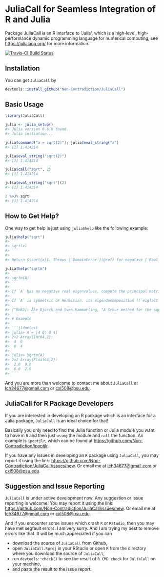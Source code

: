 
<!-- README.md is generated from README.Rmd. Please edit that file -->
JuliaCall for Seamless Integration of R and Julia
=================================================

Package JuliaCall is an R interface to 'Julia', which is a high-level, high-performance dynamic programming language for numerical computing, see <https://julialang.org/> for more information.

[![Travis-CI Build Status](https://travis-ci.org/Non-Contradiction/JuliaCall.svg?branch=master)](https://travis-ci.org/Non-Contradiction/JuliaCall)

Installation
------------

You can get `JuliaCall` by

``` r
devtools::install_github("Non-Contradiction/JuliaCall")
```

Basic Usage
-----------

``` r
library(JuliaCall)

julia <- julia_setup()
#> Julia version 0.6.0 found.
#> Julia initiation...

julia$command("a = sqrt(2)"); julia$eval_string("a")
#> [1] 1.414214

julia$eval_string("sqrt(2)")
#> [1] 1.414214

julia$call("sqrt", 2)
#> [1] 1.414214

julia$eval_string("sqrt")(2)
#> [1] 1.414214

2 %>J% sqrt
#> [1] 1.414214
```

How to Get Help?
----------------

One way to get help is just using `julia$help` like the following example:

``` r
julia$help("sqrt")
#> ```
#> sqrt(x)
#> ```
#> 
#> Return $\sqrt{x}$. Throws [`DomainError`](@ref) for negative [`Real`](@ref) arguments. Use complex negative arguments instead. The prefix operator `√` is equivalent to `sqrt`.

julia$help("sqrtm")
#> ```
#> sqrtm(A)
#> ```
#> 
#> If `A` has no negative real eigenvalues, compute the principal matrix square root of `A`, that is the unique matrix $X$ with eigenvalues having positive real part such that $X^2 = A$. Otherwise, a nonprincipal square root is returned.
#> 
#> If `A` is symmetric or Hermitian, its eigendecomposition ([`eigfact`](@ref)) is used to compute the square root. Otherwise, the square root is determined by means of the Björck-Hammarling method [^BH83], which computes the complex Schur form ([`schur`](@ref)) and then the complex square root of the triangular factor.
#> 
#> [^BH83]: Åke Björck and Sven Hammarling, "A Schur method for the square root of a matrix", Linear Algebra and its Applications, 52-53, 1983, 127-140. [doi:10.1016/0024-3795(83)80010-X](http://dx.doi.org/10.1016/0024-3795(83)80010-X)
#> 
#> # Example
#> 
#> ```jldoctest
#> julia> A = [4 0; 0 4]
#> 2×2 Array{Int64,2}:
#>  4  0
#>  0  4
#> 
#> julia> sqrtm(A)
#> 2×2 Array{Float64,2}:
#>  2.0  0.0
#>  0.0  2.0
#> ```
```

And you are more than welcome to contact me about `JuliaCall` at <lch34677@gmail.com> or <cxl508@psu.edu>.

JuliaCall for R Package Developers
----------------------------------

If you are interested in developing an R package which is an interface for a Julia package, `JuliaCall` is an ideal choice for that!

Basically you only need to find the Julia function or Julia module you want to have in `R` and then just `using` the module and `call` the function. An example is `ipoptjlr`, which can be found at <https://github.com/Non-Contradiction/ipoptjlr>.

If you have any issues in developing an `R` package using `JuliaCall`, you may report it using the link: <https://github.com/Non-Contradiction/JuliaCall/issues/new>. Or email me at <lch34677@gmail.com> or <cxl508@psu.edu>.

Suggestion and Issue Reporting
------------------------------

`JuliaCall` is under active development now. Any suggestion or issue reporting is welcome! You may report it using the link: <https://github.com/Non-Contradiction/JuliaCall/issues/new>. Or email me at <lch34677@gmail.com> or <cxl508@psu.edu>.

And if you encounter some issues which crash `R` or `RStudio`, then you may have met segfault errors. I am very sorry. And I am trying my best to remove errors like that. It will be much appreciated if you can

-   download the source of `JuliaCall` from Github,
-   open `JuliaCall.Rproj` in your RStudio or open `R` from the directory where you download the source of `JuliaCall`,
-   run `devtools::check()` to see the result of `R CMD check` for `JuliaCall` on your machine,
-   and paste the result to the issue report.

